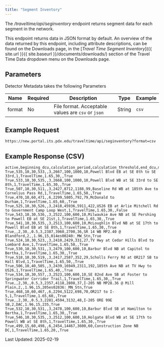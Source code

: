 ```yaml
---
title: "Segment Inventory"
---
```

The _/traveltime/api/seginventory_ endpoint returns segment data for each segment in the network.

This endpoint returns data in JSON format by default. An overview of the data returned by this endpoint, including attribute descriptions, can be found on the Downloads page, in the [_Travel Time Segment Inventory_]({{ site.url }}{{ site.baseurl }}/documents/downloads/) section of the Travel Time Data dropdown menu on the Downloads page.


## Parameters
Detector Metadata takes the following Parameters

| Name         | Required  | Description                                        | Type   | Example      |
| ------------ | --------- | -------------------------------------------------- | ------ | ------------ |
|  format      | No        | File format. Acceptable values are `csv` or `json`     | String | `csv`          |

## Example Request
```https://new.portal.its.pdx.edu/traveltime/api/seginventory?format=csv```

## Example Response (CSV)
```
active,beginning_dcu,calculation_period,calculation_threshold,end_dcu,minimum_lanes_reporting,minimum_samples,segment_id,segment_length,segment_maximum_filter,segment_minimum_filter,segment_name,segment_type,source_system,standard_deviation_multiplier,standard_deviation_samples,station_id,use_standard_deviation_filter
True,535,10,30,533,,3,2667,100,1000,10,Powell Blvd EB at SE 8th to SE 33rd,1,TravelTime,1.65,30,,True
True,533,10,30,535,,3,2668,100,1000,10,Powell Blvd WB at SE 33rd to SE 8th,1,TravelTime,1.65,30,,True
True,507,10,30,511,,3,2427,8712,1188,99,Baseline Rd WB at 185th Ave to Cornelius Pass Rd,1,TravelTime,1.65,50,,True
True,470,10,60,471,,6,2299,5805,792,79,McDonald to Durham,1,TravelTime,1.65,60,,True
True,525,10,30,526,,3,2418,45936,5911,422,US26 EB at Arlie Mitchell Rd to Government Camp Loop West,1,TravelTime,1.65,30,,False
True,543,10,30,536,,3,2522,100,600,10,Milwaukie Ave NB at SE Pershing to Powell EB at SE 21st,1,TravelTime,1.65,30,,True
True,541,10,30,535,,3,2513,100,600,10,McLoughlin Blvd NB at SE 17th to Powell Blvd EB at SE 8th,1,TravelTime,1.65,30,,True
True,,2,30,,0.5,3,2387,3960,2700,36,SR 14 WB MP2.40 @ Blandford,2,,1.96,15,014es00240:_MW_Stn,True
True,524,10,30,523,,3,2410,2429,331,27,TV Hwy at Cedar Hills Blvd to Lombard Ave,1,TravelTime,1.65,50,,True
True,530,10,30,531,,3,2479,100,600,10,Barbur Blvd NB at Capitol to Bertha,1,TravelTime,1.65,30,,True
True,518,10,30,519,,3,2417,2587,352,29,Scholls Ferry Rd at OR217 SB to Hall Blvd,1,TravelTime,1.65,50,,True
True,506,10,40,505,,3,2439,16949,2311,192,185th Ave NB at TV Hwy to US26,1,TravelTime,1.65,40,,True
True,534,10,30,557,,3,2523,100,600,10,SE 82nd Ave SB at Foster to Springwater Corridor Trail,1,TravelTime,1.65,30,,True
True,,2,30,,0.5,3,2357,4118,2808,37,I-205 NB MP28.36 @ Mill Plain,2,,1.96,15,205es02836:_MN_Stn,True
True,468,10,60,467,,6,2294,5122,698,70,OR217 to I-5,1,TravelTime,1.65,60,,True
True,,2,30,,0.5,3,2281,4594,3132,48,I-205 ORE 99E SB,2,DAC,1.96,15,235,True
True,532,10,30,531,,3,2478,100,600,10,Barbur Blvd SB at Hamilton to Bertha,1,TravelTime,1.65,30,,True
True,546,10,30,535,,3,2512,100,600,10,Holgate Blvd WB at SE 17th to Powell WB at SE 8th,1,TravelTime,1.65,30,,True
True,499,15,60,498,,6,2454,14467,3600,60,Construction Zone NB DC,1,TravelTime,1.65,20,,True
```
Last Updated: 2025-02-19
